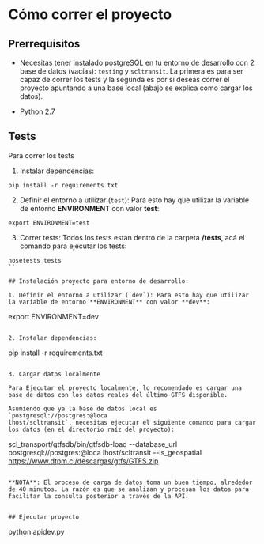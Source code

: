 
# Cómo correr el proyecto

## Prerrequisitos

- Necesitas tener instalado postgreSQL en tu entorno de desarrollo con 2 base de datos (vacías): `testing` y `scltransit`. La primera es para ser capaz de correr los tests y la segunda es por si deseas correr el proyecto apuntando a una base local (abajo se explica como cargar los datos).

- Python 2.7

## Tests

Para correr los tests

1. Instalar dependencias:

```
pip install -r requirements.txt
```

2. Definir el entorno a utilizar (`test`): Para esto hay que utilizar la variable de entorno **ENVIRONMENT** con valor **test**:

```
export ENVIRONMENT=test
```

3. Correr tests: Todos los tests están dentro de la carpeta **/tests**, acá el comando para ejecutar los tests:

```
nosetests tests
``

## Instalación proyecto para entorno de desarrollo:

1. Definir el entorno a utilizar (`dev`): Para esto hay que utilizar la variable de entorno **ENVIRONMENT** con valor **dev**:

```
export ENVIRONMENT=dev
```

2. Instalar dependencias:

```
pip install -r requirements.txt
```

3. Cargar datos localmente

Para Ejecutar el proyecto localmente, lo recomendado es cargar una base de datos con los datos reales del último GTFS disponible.

Asumiendo que ya la base de datos local es `postgresql://postgres:@loca
lhost/scltransit`, necesitas ejecutar el siguiente comando para cargar los datos (en el directorio raíz del proyecto):

```
scl_transport/gtfsdb/bin/gtfsdb-load --database_url postgresql://postgres:@loca
lhost/scltransit --is_geospatial https://www.dtpm.cl/descargas/gtfs/GTFS.zip
```

**NOTA**: El proceso de carga de datos toma un buen tiempo, alrededor de 40 minutos. La razón es que se analizan y procesan los datos para facilitar la consulta posterior a través de la API. 


## Ejecutar proyecto

```
python apidev.py
```

